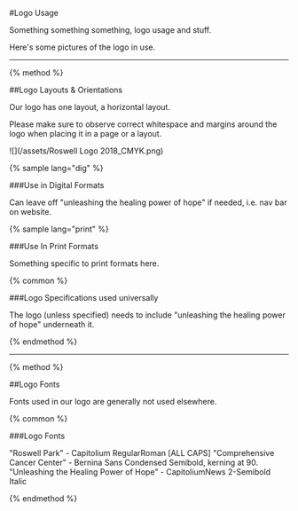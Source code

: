 #Logo Usage

Something something something, logo usage and stuff.

Here's some pictures of the logo in use.

-----

{% method %}

##Logo Layouts & Orientations

Our logo has one layout, a horizontal layout.

Please make sure to observe correct whitespace and margins around the logo when placing it in a page or a layout.

![](/assets/Roswell Logo 2018_CMYK.png)

{% sample lang="dig" %}

###Use in Digital Formats

Can leave off "unleashing the healing power of hope" if needed, i.e. nav bar on website.

{% sample lang="print" %}

###Use In Print Formats

Something specific to print formats here.

{% common %}

###Logo Specifications used universally

The logo (unless specified) needs to include "unleashing the healing power of hope" underneath it.

{% endmethod %}

-----

{% method %}

##Logo Fonts

Fonts used in our logo are generally not used elsewhere.

{% common %}

###Logo Fonts

"Roswell Park" - Capitolium RegularRoman [ALL CAPS]
"Comprehensive Cancer Center" - Bernina Sans Condensed Semibold, kerning at 90.
"Unleashing the Healing Power of Hope" - CapitoliumNews 2-Semibold Italic

{% endmethod %}

